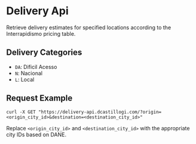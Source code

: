 # Delivery Api

Retrieve delivery estimates for specified locations according to the Interrapidismo pricing table.

## Delivery Categories

- `DA`: Dificil Acesso
- `N`: Nacional
- `L`: Local

## Request Example

```curl
curl -X GET "https://delivery-api.dcastillogi.com/?origin=<origin_city_id>&destination=<destination_city_id>"
```

Replace `<origin_city_id>` and `<destination_city_id>` with the appropriate city IDs based on DANE.